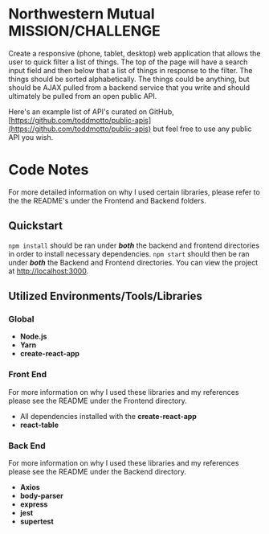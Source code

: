

# Northwestern Mutual MISSION/CHALLENGE

Create a responsive (phone, tablet, desktop) web application that allows the user to quick filter a list of things. The top of the page will have a search input field and then below that a list of things in response to the filter. The things should be sorted alphabetically. The things could be anything, but should be AJAX pulled from a backend service that you write and should ultimately be pulled from an open public API.

Here&#39;s an example list of API&#39;s curated on GitHub, [https://github.com/toddmotto/public-apis](https://github.com/toddmotto/public-apis) but feel free to use any public API you wish.

# Code Notes
For more detailed information on why I used certain libraries, please refer to the the README's under the Frontend and Backend folders.

## Quickstart
`npm install` should be ran under ***both*** the backend and frontend directories in order to install necessary dependencies. `npm start` should then be ran under ***both*** the Backend and Frontend directories. You can view the project at [http://localhost:3000](http://localhost:3000).

## Utilized Environments/Tools/Libraries

### Global

- **Node.js**
- **Yarn**
- **create-react-app**

### Front End
For more information on why I used these libraries and my references please see the README under the Frontend directory. 

- All dependencies installed with the **create-react-app**
- **react-table**

### Back End
For more information on why I used these libraries and my references please see the README under the Backend directory. 

- **Axios** 
- **body-parser** 
- **express** 
- **jest** 
- **supertest** 
